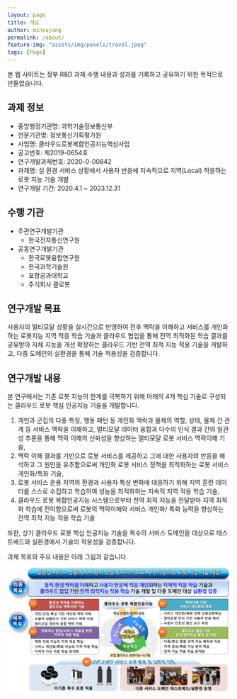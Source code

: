 ```yaml
---
layout: page
title: 개요
author: minsujang
permalink: /about/
feature-img: "assets/img/pexels/travel.jpeg"
tags: [Page]
---
```


본 웹 사이트는 정부 R&D 과제 수행 내용과 성과를 기록하고 공유하기 위한 목적으로 만들었습니다.

## 과제 정보

- 중앙행정기관명: 과학기술정보통신부
- 전문기관명: 정보통신기획평가원
- 사업명: 클라우드로봇복합인공지능핵심사업
- 공고번호: 제2019-0654호
- 연구개발과제번호: 2020-0-00842
- 과제명: 실 환경 서비스 상황에서 사용자 반응에 지속적으로 지역(Local) 적응하는 로봇 지능 기술 개발
- 연구개발 기간: 2020.4.1 ~ 2023.12.31

## 수행 기관

- 주관연구개발기관
    - 한국전자통신연구원
- 공동연구개발기관
    - 한국로봇융합연구원
    - 한국과학기술원
    - 포항공과대학교
    - 주식회사 클로봇

## 연구개발 목표
사용자의 멀티모달 상황을 실시간으로 반영하여 전후 맥락을 이해하고 서비스를 개인화 하는 로봇지능 지역 적응 학습 기술과 클라우드 협업을 통해 전역 최적화된 학습 결과를 공유받아 자체 지능을 개선 확장하는 클라우드 기반 전역 최적 지능 적용 기술을 개발하고, 다중 도메인의 실환경을 통해 기술 적용성을 검증합니다.

## 연구개발 내용
본 연구에서는 기존 로봇 지능의 한계를 극복하기 위해 아래의 4개 핵심 기술로 구성되는 클라우드 로봇 핵심 인공지능 기술을 개발합니다.

1. 개인과 군집의 다중 특징, 행동 패턴 등 개인화 맥락과 물체의 역할, 상태, 물체 간 관계 등 서비스 맥락을 이해하고, 멀티모달 데이터 융합과 다수의 인식 결과 간의 일관성 추론을 통해 맥락 이해의 신뢰성을 향상하는 멀티모달 로봇 서비스 맥락이해 기술,
2. 맥락 이해 결과를 기반으로 로봇 서비스를 제공하고 그에 대한 사용자의 반응을 해석하고 그 원인을 유추함으로써 개인화 로봇 서비스 정책을 최적화하는 로봇 서비스 개인화/특화 기술,
3. 로봇 서비스 운용 지역의 환경과 사용자 특성 변화에 대응하기 위해 지역 훈련 데이터를 스스로 수집하고 학습하여 성능을 최적화하는 지속적 지역 적응 학습 기술, 
4. 클라우드 로봇 복합인공지능 시스템으로부터 전역 최적 지능을 전달받아 지역 최적화 학습에 전이함으로써 로봇의 맥락이해와 서비스 개인화/ 특화 능력을 향상하는 전역 최적 지능 적용 학습 기술

또한, 상기 클라우드 로봇 핵심 인공지능 기술을 복수의 서비스 도메인을 대상으로 테스트베드와 실환경에서 기술의 적용성을 검증합니다.

과제 목표와 주요 내용은 아래 그림과 같습니다.

![과제 목표](/assets/img/project-goal.png)
